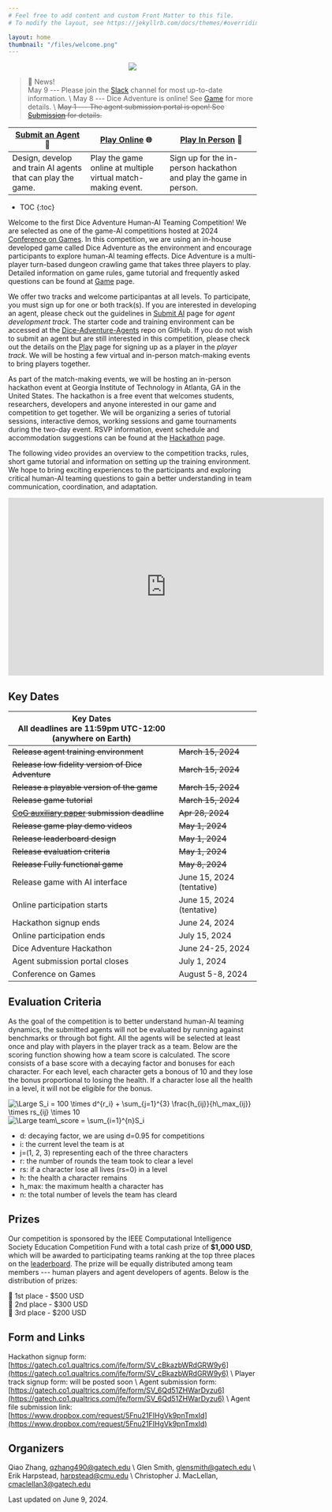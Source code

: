 ```yaml
---
# Feel free to add content and custom Front Matter to this file.
# To modify the layout, see https://jekyllrb.com/docs/themes/#overriding-theme-defaults

layout: home
thumbnail: "/files/welcome.png"
---
```


<p align="center">
<img src = "/files/welcome.png"></p>


> 📢 News! <br>
> May 9 --- Please join the [Slack](https://join.slack.com/t/dice-adventure/shared_invite/zt-2ia9cgtkn-VAKxgzLBYlS9tzKWmE8ePA) channel for most up-to-date information. \\
> May 8 --- Dice Adventure is online! See [Game](/game) for more details. \\
> ~~May 1 --- The agent submission portal is open! See [Submission](submission.markdown) for details.~~


|[Submit an Agent](/submission/) 🤖       |[Play Online](/play/) 🌐         |[Play In Person](/hackathon/) 🎲       |
|----------------------|---------------------|----------------------|
|Design, develop and train AI agents that can play the game.                |Play the game online at multiple virtual match-making event.                 |Sign up for the in-person hackathon and play the game in person.                  |



* TOC
{:toc}



Welcome to the first Dice Adventure Human-AI Teaming Competition! We are selected as one of the game-AI competitions hosted at 2024 [Conference on Games](https://2024.ieee-cog.org/). In this competition, we are using an in-house developed game called Dice Adventure as the environment and encourage participants to explore human-AI teaming effects. Dice Adventure is a multi-player turn-based dungeon crawling game that takes three players to play. Detailed information on game rules, game tutorial and frequently asked questions can be found at [Game](game.markdown) page.

We offer two tracks and welcome participantas at all levels. To participate, you must sign up for one or both track(s). If you are interested in developing an agent, please check out the guidelines in [Submit AI](submission.markdown) page for *agent development track*. The starter code and training environment can be accessed at the [Dice-Adventure-Agents](https://github.com/STRONG-TACT/Dice-Adventure-Agents) repo on GitHub. If you do not wish to submit an agent but are still interested in this competition, please check out the details on the [Play](/play/) page for signing up as a player in the *player track*. We will be hosting a few virtual and in-person match-making events to bring players together.

As part of the match-making events, we will be hosting an in-person hackathon event at Georgia Institute of Technology in Atlanta, GA in the United States. The hackathon is a free event that welcomes students, researchers, developers and anyone interested in our game and competition to get together. We will be organizing a series of tutorial sessions, interactive demos, working sessions and game tournaments during the two-day event. RSVP information, event schedule and accommodation suggestions can be found at the [Hackathon](/hackathon/) page.

The following video provides an overview to the competition tracks, rules, short game tutorial and information on setting up the training environment. We hope to bring exciting experiences to the participants and exploring critical human-AI teaming questions to gain a better understanding in team communication, coordination, and adaptation.

<!-- TODO
- hackathon info
- scoring function -->


<iframe width="640" height="360" src="https://www.youtube.com/embed/cvV_hTAYgy4?si=qu2tJ5bUwP8vhw-x" title="YouTube video player" frameborder="0" allow="accelerometer; autoplay; clipboard-write; encrypted-media; gyroscope; picture-in-picture; web-share" referrerpolicy="strict-origin-when-cross-origin" allowfullscreen></iframe>

<!-- [![Watch the video](/files/timeline.png)](https://www.youtube.com/watch?v=cvV_hTAYgy4) -->
<!-- https://www.dropbox.com/request/5Fnu21FIHgVk9pnTmxId -->


## Key Dates

| Key Dates<br/>All deadlines are 11:59pm UTC-12:00 (anywhere on Earth) |                     |
|---------------------------------------------------|---------------------|
|~~Release agent training environment~~                 |~~March 15, 2024~~       |
|~~Release low fidelity version of Dice Adventure~~     |~~March 15, 2024~~       |
|~~Release a playable version of the game~~             |~~March 15, 2024~~       |
|~~Release game tutorial~~                              |~~March 15, 2024~~       |
|~~[CoG auxiliary paper](https://2024.ieee-cog.org/call-proposals/#cfp) submission deadline~~                |~~Apr 28, 2024~~             |
|~~Release game play demo videos~~                      |~~May 1, 2024~~          |
|~~Release leaderboard design~~                         |~~May 1, 2024~~         |
|~~Release evaluation criteria~~                        |~~May 1, 2024~~          |
|~~Release Fully functional game~~                      |~~May 8, 2024~~          |
|Release game with AI interface                     |June 15, 2024 (tentative)|
|Online participation starts                        |June 15, 2024 (tentative)|
|Hackathon signup ends                              |June 24, 2024        |
|Online participation ends                          |July 15, 2024        |
|Dice Adventure Hackathon                           |June 24-25, 2024     |
|Agent submission portal closes                     |July 1, 2024         |
|Conference on Games                                |August 5-8, 2024     |


## Evaluation Criteria

As the goal of the competition is to better understand human-AI teaming dynamics, the submitted agents will not be evaluated by running against benchmarks or through bot fight. All the agents will be selected at least once and play with players in the player track as a team. Below are the scoring function showing how a team score is calculated. The score consists of a base score with a decaying factor and bonuses for each character. For each level, each character gets a bonous of 10 and they lose the bonus proportional to losing the health. If a character lose all the health in a level, it will not be eligible for the bonus.

<img src="https://latex.codecogs.com/svg.latex?\Large&space;S_i = 100 \times d^{r_i} + \sum_{j=1}^{3} \frac{h_{ij}}{h\_max_{ij}} \times rs_{ij} \times 10" title="\Large S_i = 100 \times d^{r_i} + \sum_{j=1}^{3} \frac{h_{ij}}{h\_max_{ij}} \times rs_{ij} \times 10"/>

<img src="https://latex.codecogs.com/svg.latex?\Large&space;team\_score = \sum_{i=1}^{n}S_i" title="\Large team\_score = \sum_{i=1}^{n}S_i"/>

- d: decaying factor, we are using d=0.95 for competitions
- i: the current level the team is at
- j=(1, 2, 3) representing each of the three characters
- r: the number of rounds the team took to clear a level
- rs: if a character lose all lives (rs=0) in a level 
- h: the health a character remains
- h_max: the maximum health a character has
- n: the total number of levels the team has cleard


## Prizes

Our competition is sponsored by the IEEE Computational Intelligence Society Education Competition Fund with a total cash prize of **$1,000 USD**, which will be awarded to participating teams ranking at the top three places on the [leaderboard](leaderboard.markdown). The prize will be equally distributed among team members --- human players and agent developers of agents. Below is the distribution of prizes:

🥇 1st place - $500 USD<br>
🥈 2nd place - $300 USD<br>
🥉 3rd place - $200 USD<br>

## Form and Links

Hackathon signup form: [https://gatech.co1.qualtrics.com/jfe/form/SV_cBkazbWRdGRW9y6](https://gatech.co1.qualtrics.com/jfe/form/SV_cBkazbWRdGRW9y6) \\
Player track signup form: will be posted soon \\
Agent submission form: [https://gatech.co1.qualtrics.com/jfe/form/SV_6Qd51ZHWarDyzu6](https://gatech.co1.qualtrics.com/jfe/form/SV_6Qd51ZHWarDyzu6) \\
Agent file submission link: [https://www.dropbox.com/request/5Fnu21FIHgVk9pnTmxId](https://www.dropbox.com/request/5Fnu21FIHgVk9pnTmxId)


## Organizers
Qiao Zhang, [qzhang490@gatech.edu](qzhang490@gatech.edu) \\
Glen Smith, [glensmith@gatech.edu](glensmith@gatech.edu) \\
Erik Harpstead, [harpstead@cmu.edu](harpstead@cmu.edu) \\
Christopher J. MacLellan, [cmaclellan3@gatech.edu](cmaclellan3@gatech.edu)

Last updated on June 9, 2024.

<!-- Dice Adventure is a multi-player, turn-based, dungeon crawling adventure game developed at Carnegie Mellon University. This is the first time for us to host the Dice Adventure Human-AI teaming competition. There are two tracks of the competition - (1) participants can submit their agents to the agent track;  (2) participants can play with other players and submitted agents in the player track. Agents submitted to the agent track will play with players in the player track and be evaluated on the team score they achieved after running multiple levels of games. Winners will be declared based on overall teaming performance. We hope to bring exciting experiences to the participants as well as exploring critical human-AI teaming questions and gain a better understanding in team communication, coordination and adaptation. An introduction of the competition can be found in [this video](https://www.youtube.com/watch?v=cvV_hTAYgy4). -->
